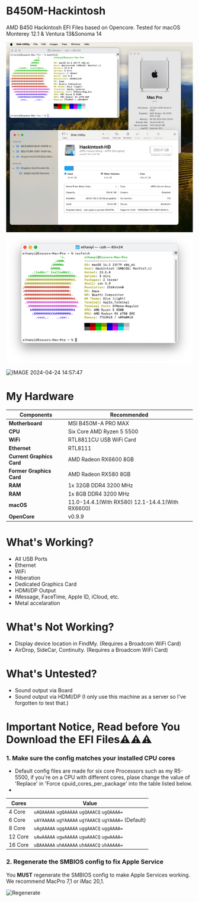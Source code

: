 # B450M-Hackintosh
AMD B450 Hackintosh  EFI Files based on Opencore. Tested for macOS Monterey 12.1 &amp; Ventura 13&amp;Sonoma 14 

  
![info2](assets/info2.png)
![info1](assets/info1.png)


![IMAGE 2024-04-24 14:57:47](https://github.com/EraserCN/B450M-Hackintosh/assets/79615365/2a1c7a2b-dd13-47c0-92f3-fb6befb98146)



# My Hardware
Components | Recommended
------------ | -------------
**Motherboard** | MSI B450M-A PRO MAX
**CPU** | Six Core AMD Ryzen 5 5500
**WiFi** | RTL8811CU USB WiFi Card
**Ethernet** | RTL8111
**Current Graphics Card** | AMD Radeon RX6600 8GB
**Former Graphics Card** | AMD Radeon RX580 8GB
**RAM** | 1x 32GB  DDR4 3200 MHz
**RAM** | 1x 8GB  DDR4 3200 MHz
**macOS** | 11.0-14.4.1(With RX580) 12.1-14.4.1(With RX6600)
**OpenCore** | v0.9.9
# What's Working?
- All USB Ports
- Ethernet
- WiFi
- Hiberation
- Dedicated Graphics Card
- HDMI/DP Output
- iMessage, FaceTime, Apple ID, iCloud, etc.
- Metal accelaration
# What's Not Working?
- Display device location in FindMy. (Requires a Broadcom WiFi Card)
- AirDrop, SideCar, Continuity. (Requires a Broadcom WiFi Card)
# What's Untested?
- Sound output via Board
- Sound output via HDMI/DP
(I only use this machine as a server so I've forgotten to test that.)





# Important Notice, Read before You Download the EFI Files⚠️⚠️⚠️

### **1.** Make sure the config matches your installed CPU cores
- Default config files are made for six core Processors such as my R5-5500, if you're on a CPU with different cores, plase change the value of 'Replace' in  'Force cpuid_cores_per_package' into the table listed below.
- 
| Cores | Value|
|-|-|
|   4 Core  | `uAQAAAAA` `ugQAAAAA` `ugQAAACQ` `ugQAAAA=`|
|   6 Core  | `uAYAAAAA` `ugYAAAAA` `ugYAAACQ` `ugYAAAA=` (Default)|
|   8 Core  | `uAgAAAAA` `uggAAAAA` `uggAAACQ` `uggAAAA=`|
|   12 Core | `uAwAAAAA` `ugwAAAAA` `ugwAAACQ` `ugwAAAA=`|
|   16 Core | `uBAAAAAA` `uhAAAAAA` `uhAAAACQ` `uhAAAAA=`|


### **2.** Regenerate the SMBIOS config to fix Apple Service

You **MUST** regenerate the SMBIOS config to make Apple Services working. We recommend MacPro 7,1 or iMac 20,1.


<img width="974" alt="Regenerate" src="https://github.com/EraserCN/B450M-Hackintosh/assets/79615365/ea8c1bfd-01bc-4b11-bdf3-5ba6bc9f0a3e">
